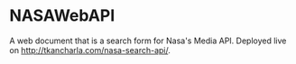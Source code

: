 # NASAWebAPI
A web document that is a search form for Nasa's Media API. Deployed live on http://tkancharla.com/nasa-search-api/.
